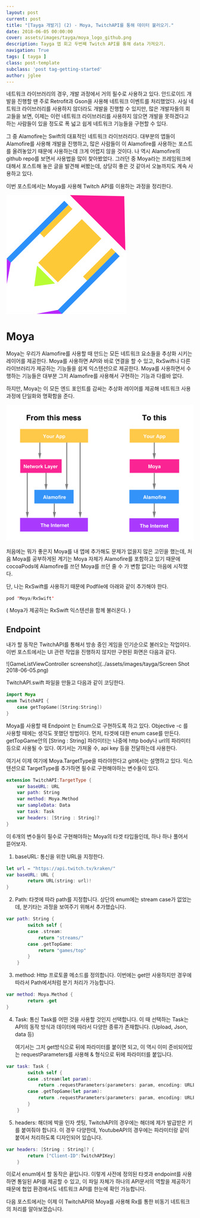 ```yaml
---
layout: post
current: post
title: "[Tayga 개발기] (2) - Moya, TwitchAPI를 통해 데이터 불러오기."
date: 2018-06-05 00:00:00
cover: assets/images/tayga/moya_logo_github.png
description: Tayga 앱 회고 두번째 Twitch API를 통해 data 가져오기.
navigation: True
tags: [ tayga ]
class: post-template
subclass: 'post tag-getting-started'
author: jglee
---
```


 네트워크 라이브러리의 경우, 개발 과정에서 거의 필수로 사용하고 있다. 안드로이드 개발을 진행할 땐 주로 Retrofit과 Gson을 사용해 네트워크 이벤트를 처리했었다. 사실 네트워크 라이브러리를 사용하지 않더라도 개발을 진행할 수 있지만, 많은 개발자들의 회고들을 보면, 이제는 이런 네트워크 라이브러리를 사용하지 않으면 개발을 못하겠다고 하는 사람들이 있을 정도로 폭 넓고 쉽게 네트워크 기능들을 구현할 수 있다.

 그 중 Alamofire는 Swift의 대표적인 네트워크 라이브러리다. 대부분의 앱들이 Alamofire를 사용해 개발을 진행하고, 많은 사람들이 이 Alamofire를 사용하는 포스트를 올려놓았기 때문에 사용하는데 크게 어렵지 않을 것이다. 나 역시 Alamofire의 github repo를 보면서 사용법을 많이 찾아봤었다. 그러던 중 Moya라는 프레임워크에 대해서 포스트해 놓은 글을 발견해 써봤는데, 상당히 좋은 것 같아서 오늘까지도 계속 사용하고 있다.

 이번 포스트에서는 Moya를 사용해 Twitch API를 이용하는 과정을 정리한다.

![moya_logo](../assets/images/tayga/moya_logo_github.png)

# Moya

 Moya는 우리가 Alamofire를 사용할 때 만드는 모든 네트워크 요소들을 추상화 시키는 레이어를 제공한다. Moya를 사용하면 API와 바로 연결을 할 수 있고, RxSwift나 다른 라이브러리가 제공하는 기능들을 쉽게 익스텐션으로 제공한다. Moya를 사용하면서 수행하는 기능들은 대부분 그저 Alamofire를 사용해서 구현하는 기능과 다를바 없다.

 하지만, Moya는 이 모든 엔드 포인트를 감싸는 추상화 레이어를 제공해 네트워크 사용 과정에 단일화와 명확함을 준다.

![diagram](../assets/images/tayga/moya_diagram.png)

 처음에는 뭐가 좋은지 Moya를 내 앱에 추가해도 문제가 없을지 많은 고민을 했는데, 처음 Moya를 공부하게된 계기는 Moya 자체가 Alamofire를 포함하고 있기 때문에 cocoaPods에 Alamofire를 쓰던 Moya를 쓰던 줄 수 가 변함 없다는 마음에  시작했다.

단, 나는 RxSwift를 사용하기 때문에 Podfile에 아래와 같이 추가해야 한다.

```swift
pod 'Moya/RxSwift'
```

( Moya가 제공하는 RxSwift 익스텐션을 함께 불러온다. )



## Endpoint

 내가 할 동작은 TwitchAPI를 통해서 방송 중인 게임을 인기순으로 불러오는 작업이다. 이번 포스트에서는 UI 관련 작업을 진행하지 않지만 구현된 화면은 다음과 같다.

![GameListViewController screenshot](../assets/images/tayga/Screen Shot 2018-06-05.png)

TwitchAPI.swift 파일을 만들고 다음과 같이 코딩한다.

```swift
import Moya
enum TwitchAPI {
    case getTopGame([String:String])
}
```

 Moya를 사용할 때 Endpoint 는 Enum으로 구현하도록 하고 있다. Objective -c 를 사용할 때에는 생각도 못했던 방법이다. 먼저, 타겟에 대한 enum case를 만든다. getTopGame안의 [String : String] 파라미터는 나중에 http body나 url의 파라미터 등으로 사용될 수 있다. 여기서는 가져올 수, api key 등을 전달하는데 사용한다.

 여기서 이제 여기에 Moya.TargetType을 따라야한다고 git에서는 설명하고 있다. 익스텐션으로 TargetType를 추가하면 필수로 구현해야하는 변수들이 있다.

```swift
extension TwitchAPI:TargetType {
    var baseURL: URL
    var path: String
    var method: Moya.Method
    var sampleData: Data
    var task: Task
    var headers: [String : String]?
}
```

  이 6개의 변수들이 필수로 구현해야하는 Moya의 타겟 타입들인데, 하나 하나 풀어서 뜯어보자.

1. baseURL: 통신을 위한 URL을 지정한다.

```swift
let url = "https://api.twitch.tv/kraken/"
var baseURL: URL {
        return URL(string: url)!
}
```

2. Path:  타겟에 따라 path를 지정합니다. 상단의 enum에는 stream case가 없었는데, 분기타는 과정을 보여주기 위해서 추가했습니다.

```swift
var path: String {
        switch self {
        case .stream:
            return "streams/"
        case .getTopGame:
            return "games/top"
        }
    }
```

3. method: Http 프로토콜 메소드를 정의합니다. 이번에는 get만 사용하지만 경우에 따라서 Path에서처럼 분기 처리가 가능합니다.

```swift
var method: Moya.Method {
        return .get
}
```

4. Task: 통신 Task를 어떤 것을 사용할 것인지 선택합니다. 이 때 선택하는 Task는 API의 동작 방식과 데이터에 따라서 다양한 종류가 존재합니다. (Upload, Json, data 등)

    여기서는 그저 get방식으로 뒤에 파라미터를 붙이면 되고, 이 역시 이미 준비되어있는 requestParameters를 사용해 & 형식으로 뒤에 파라미터를 붙입니다.

```swift
var task: Task {
        switch self {
        case .stream(let param):
            return .requestParameters(parameters: param, encoding: URLEncoding.default)
        case .getTopGame(let param):
            return .requestParameters(parameters: param, encoding: URLEncoding.default)
        }
    }
```

5. headers: 해더에 박을 인자 셋팅, TwitchAPI의 경우에는 해더에 제가 발급받은 키를 붙여줘야 합니다. 이 경우 다양한데, YoutubeAPI의 경우에는 파라미터랑 같이 붙여서 처리하도록 디자인되어 있습니다.

```swift
var headers: [String : String]? {
        return ["Client-ID":TwitchAPIKey]
    }
```

 이로서 enum에서 할 동작은 끝입니다. 이렇게 사전에 정의된 타겟과 endpoint를 사용하면 통일된 API를 제공할 수 있고, 이 파일 자체가 하나의 API문서의 역할을 제공하기 때문에 협업 환경에서도 네트워크 API를 한눈에 확인 가능합니다.

 다음 포스트에서는 이제 이 TwitchAPI와 Moya를 사용해 Rx를 통한 비동기 네트워크의 처리를 알아보겠습니다.
